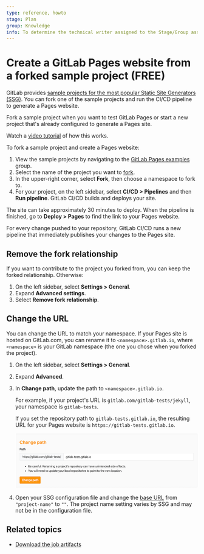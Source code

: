 ```yaml
---
type: reference, howto
stage: Plan
group: Knowledge
info: To determine the technical writer assigned to the Stage/Group associated with this page, see https://about.gitlab.com/handbook/product/ux/technical-writing/#assignments
---
```


# Create a GitLab Pages website from a forked sample project **(FREE)**

GitLab provides [sample projects for the most popular Static Site Generators (SSG)](https://gitlab.com/pages).
You can fork one of the sample projects and run the CI/CD pipeline to generate a Pages website.

Fork a sample project when you want to test GitLab Pages or start a new project that's already
configured to generate a Pages site.

<i class="fa fa-youtube-play youtube" aria-hidden="true"></i> Watch a [video tutorial](https://www.youtube.com/watch?v=TWqh9MtT4Bg) of how this works.

To fork a sample project and create a Pages website:

1. View the sample projects by navigating to the [GitLab Pages examples](https://gitlab.com/pages) group.
1. Select the name of the project you want to [fork](../../repository/forking_workflow.md#create-a-fork).
1. In the upper-right corner, select **Fork**, then choose a namespace to fork to.
1. For your project, on the left sidebar, select **CI/CD > Pipelines** and then **Run pipeline**.
   GitLab CI/CD builds and deploys your site.

The site can take approximately 30 minutes to deploy.
When the pipeline is finished, go to **Deploy > Pages** to find the link to
your Pages website.

For every change pushed to your repository, GitLab CI/CD runs a new pipeline
that immediately publishes your changes to the Pages site.

## Remove the fork relationship

If you want to contribute to the project you forked from,
you can keep the forked relationship. Otherwise:

1. On the left sidebar, select **Settings > General**.
1. Expand **Advanced settings**.
1. Select **Remove fork relationship**.

## Change the URL

You can change the URL to match your namespace.
If your Pages site is hosted on GitLab.com,
you can rename it to `<namespace>.gitlab.io`, where `<namespace>` is your GitLab namespace
(the one you chose when you forked the project).

1. On the left sidebar, select **Settings > General**.
1. Expand **Advanced**.
1. In **Change path**, update the path to `<namespace>.gitlab.io`.

   For example, if your project's URL is `gitlab.com/gitlab-tests/jekyll`, your namespace is
   `gitlab-tests`.

   If you set the repository path to `gitlab-tests.gitlab.io`,
   the resulting URL for your Pages website is `https://gitlab-tests.gitlab.io`.

   ![Change repository's path](../img/change_path_v12_10.png)

1. Open your SSG configuration file and change the [base URL](../getting_started_part_one.md#urls-and-base-urls)
   from `"project-name"` to `""`. The project name setting varies by SSG and may not be in the configuration file.

## Related topics

- [Download the job artifacts](../../../../ci/jobs/job_artifacts.md#download-job-artifacts)
